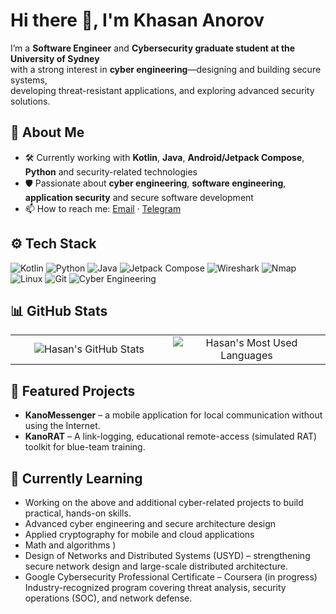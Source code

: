 
# Hi there 👋, I'm Khasan Anorov

I’m a **Software Engineer** and **Cybersecurity graduate student at the University of Sydney**  
with a strong interest in **cyber engineering**—designing and building secure systems,  
developing threat-resistant applications, and exploring advanced security solutions.

## 🧩 About Me
- 🛠 Currently working with **Kotlin**, **Java**, **Android/Jetpack Compose**, **Python** and security-related technologies  
- 🛡 Passionate about **cyber engineering**, **software engineering**, **application security** and secure software development  
- 📫 How to reach me: [Email](mailto:anorovhasan@gmail.com) · [Telegram](https://t.me/anorov_hasan)

## ⚙️ Tech Stack
![Kotlin](https://img.shields.io/badge/Kotlin-0095D5?style=flat&logo=kotlin&logoColor=white)
![Python](https://img.shields.io/badge/Python-3776AB?style=flat&logo=python&logoColor=white)
![Java](https://img.shields.io/badge/Java-007396?style=flat&logo=java&logoColor=white)
![Jetpack Compose](https://img.shields.io/badge/Jetpack%20Compose-4285F4?style=flat&logo=jetpackcompose&logoColor=white)
![Wireshark](https://img.shields.io/badge/Wireshark-1679A7?style=flat&logo=wireshark&logoColor=white)
![Nmap](https://img.shields.io/badge/Nmap-2E3440?style=flat&logo=nmap&logoColor=white)
![Linux](https://img.shields.io/badge/Linux-FCC624?style=flat&logo=linux&logoColor=black)
![Git](https://img.shields.io/badge/Git-F05032?style=flat&logo=git&logoColor=white)
![Cyber Engineering](https://img.shields.io/badge/Cyber%20Engineering-5A5A5A?style=flat&logo=hackthebox&logoColor=white)

## 📊 GitHub Stats


<table align="center" width="100%" cellspacing="0" cellpadding="0">
  <tr>
    <td width="50%" align="center" valign="middle">
      <img src="https://github-readme-stats.vercel.app/api?username=HasanAnorov&show_icons=true&title_color=ffffff&icon_color=bb2acf&text_color=daf7dc&bg_color=151515&border_color=ffffff&hide_border=false&border_radius=6" alt="Hasan's GitHub Stats"/>
    </td>
    <td width="50%" align="center" valign="middle">
      <!-- Most Used Languages -->
      <img src="https://github-readme-stats.vercel.app/api/top-langs/?username=HasanAnorov&layout=compact&langs_count=8&custom_title=Most%20Used%20Languages&card_width=420&title_color=ffffff&text_color=daf7dc&bg_color=151515&border_color=ffffff&hide_border=false&border_radius=6" alt="Hasan's Most Used Languages"/>
    </td>
  </tr>
</table>





## 🚀 Featured Projects
- **KanoMessenger** – a mobile application for local communication without using the Internet.
- **KanoRAT** – A link-logging, educational remote-access (simulated RAT) toolkit for blue-team training.

## 🌱 Currently Learning
- Working on the above and additional cyber-related projects to build practical, hands-on skills.
- Advanced cyber engineering and secure architecture design  
- Applied cryptography for mobile and cloud applications
- Math and algorithms )
- Design of Networks and Distributed Systems (USYD) – strengthening secure network design and large-scale distributed architecture.
- Google Cybersecurity Professional Certificate – Coursera (in progress)
Industry-recognized program covering threat analysis, security operations (SOC), and network defense.
